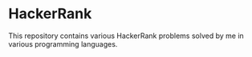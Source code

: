 # HackerRank
This repository contains various HackerRank problems solved by me in various programming languages. 
